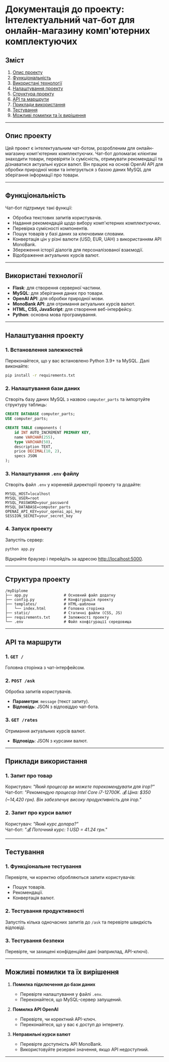 
# Документація до проекту: Інтелектуальний чат-бот для онлайн-магазину комп'ютерних комплектуючих

## Зміст
1. [Опис проекту](#опис-проекту)
2. [Функціональність](#функціональність)
3. [Використані технології](#використані-технології)
4. [Налаштування проекту](#налаштування-проекту)
5. [Структура проекту](#структура-проекту)
6. [API та маршрути](#api-та-маршрути)
7. [Приклади використання](#приклади-використання)
8. [Тестування](#тестування)
9. [Можливі помилки та їх вирішення](#можливі-помилки-та-їх-врішення)

---

## Опис проекту

Цей проект є інтелектуальним чат-ботом, розробленим для онлайн-магазину комп'ютерних комплектуючих. Чат-бот допомагає клієнтам знаходити товари, перевіряти їх сумісність, отримувати рекомендації та дізнаватися актуальні курси валют. Він працює на основі OpenAI API для обробки природної мови та інтегрується з базою даних MySQL для зберігання інформації про товари.

---

## Функціональність

Чат-бот підтримує такі функції:
- Обробка текстових запитів користувачів.
- Надання рекомендацій щодо вибору комп'ютерних комплектуючих.
- Перевірка сумісності компонентів.
- Пошук товарів у базі даних за ключовими словами.
- Конвертація цін у різні валюти (USD, EUR, UAH) з використанням API MonoBank.
- Збереження історії діалогів для персоналізованої взаємодії.
- Відображення актуальних курсів валют.

---

## Використані технології

- **Flask**: для створення серверної частини.
- **MySQL**: для зберігання даних про товари.
- **OpenAI API**: для обробки природної мови.
- **MonoBank API**: для отримання актуальних курсів валют.
- **HTML, CSS, JavaScript**: для створення веб-інтерфейсу.
- **Python**: основна мова програмування.

---

## Налаштування проекту

### 1. Встановлення залежностей
Переконайтеся, що у вас встановлено Python 3.9+ та MySQL. Далі виконайте:
```bash
pip install -r requirements.txt
```

### 2. Налаштування бази даних
Створіть базу даних MySQL з назвою `computer_parts` та імпортуйте структуру таблиць:
```sql
CREATE DATABASE computer_parts;
USE computer_parts;

CREATE TABLE components (
    id INT AUTO_INCREMENT PRIMARY KEY,
    name VARCHAR(255),
    type VARCHAR(50),
    description TEXT,
    price DECIMAL(10, 2),
    specs JSON
);
```

### 3. Налаштування `.env` файлу
Створіть файл `.env` у кореневій директорії проекту та додайте:
```
MYSQL_HOST=localhost
MYSQL_USER=root
MYSQL_PASSWORD=your_password
MYSQL_DATABASE=computer_parts
OPENAI_API_KEY=your_openai_api_key
SESSION_SECRET=your_secret_key
```

### 4. Запуск проекту
Запустіть сервер:
```bash
python app.py
```
Відкрийте браузер і перейдіть за адресою [http://localhost:5000](http://localhost:5000).

---

## Структура проекту

```
/myDiplome
├── app.py                # Основний файл додатку
├── config.py             # Конфігурація проекту
├── templates/            # HTML-шаблони
│   └── index.html        # Головна сторінка
├── static/               # Статичні файли (CSS, JS)
├── requirements.txt      # Залежності проекту
└── .env                  # Файл конфігурації середовища
```

---

## API та маршрути

### 1. `GET /`
Головна сторінка з чат-інтерфейсом.

### 2. `POST /ask`
Обробка запитів користувачів.
- **Параметри**: `message` (текст запиту).
- **Відповідь**: JSON з відповіддю чат-бота.

### 3. `GET /rates`
Отримання актуальних курсів валют.
- **Відповідь**: JSON з курсами валют.

---

## Приклади використання

### 1. Запит про товар
Користувач: *"Який процесор ви можете порекомендувати для ігор?"*  
Чат-бот: *"Рекомендую процесор Intel Core i7-12700K. 💰 Ціна: $350 (~14,420 грн). Він забезпечує високу продуктивність для ігор."*

### 2. Запит про курси валют
Користувач: *"Який курс долара?"*  
Чат-бот: *"💰 Поточний курс: 1 USD = 41.24 грн."*

---

## Тестування

### 1. Функціональне тестування
Перевірте, чи коректно обробляються запити користувачів:
- Пошук товарів.
- Рекомендації.
- Конвертація валют.

### 2. Тестування продуктивності
Запустіть кілька одночасних запитів до `/ask` та перевірте швидкість відповіді.

### 3. Тестування безпеки
Перевірте, чи захищені конфіденційні дані (наприклад, API-ключі).

---

## Можливі помилки та їх вирішення

1. **Помилка підключення до бази даних**  
   - Перевірте налаштування у файлі `.env`.
   - Переконайтеся, що MySQL-сервер запущений.

2. **Помилка API OpenAI**  
   - Перевірте, чи коректний API-ключ.
   - Переконайтеся, що у вас є доступ до інтернету.

3. **Неправильні курси валют**  
   - Перевірте доступність API MonoBank.
   - Використовуйте резервні значення, якщо API недоступний.

---
